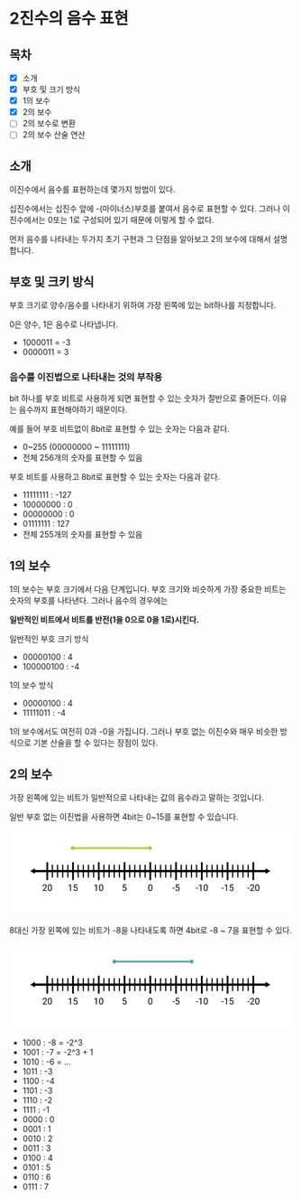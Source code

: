 # 2진수의 음수 표현
## 목차
- [x] 소개
- [x] 부호 및 크기 방식
- [x] 1의 보수
- [x] 2의 보수
- [ ] 2의 보수로 변환
- [ ] 2의 보수 산술 연산

## 소개
이진수에서 음수를 표현하는데 몇가지 방법이 있다. 

십진수에서는 십진수 앞에 -(마이너스)부호를 붙여서 음수로 표현할 수 있다. 그러나 이진수에서는 0또는 1로 구성되어 있기 때문에 이렇게 할 수 없다.

먼저 음수를 나타내는 두가지 초기 구현과 그 단점을 알아보고 2의 보수에 대해서 설명합니다.

## 부호 및 크키 방식
부호 크기로 양수/음수를 나타내기 위하여 가장 왼쪽에 있는 bit하나를 지정합니다. 

0은 양수, 1은 음수로 나타냅니다.
- 1000011 = -3
- 0000011 = 3

### 음수를 이진법으로 나타내는 것의 부작용
bit 하나를 부호 비트로 사용하게 되면 표현할 수 있는 숫자가 절반으로 줄어든다. 이유는 음수까지 표현해야하기 때문이다.

예를 들어 부호 비트없이 8bit로 표현할 수 있는 숫자는 다음과 같다.
- 0~255 (00000000 ~ 11111111)
- 전체 256개의 숫자를 표현할 수 있음

부호 비트를 사용하고 8bit로 표현할 수 있는 숫자는 다음과 같다.
- 11111111 : -127
- 10000000 : 0
- 00000000 : 0
- 01111111 : 127
- 전체 255개의 숫자를 표현할 수 있음

## 1의 보수
1의 보수는 부호 크기에서 다음 단계입니다. 부호 크기와 비슷하게 가장 중요한 비트는 숫자의 부호를 나타낸다. 그러나 음수의 경우에는

**일반적인 비트에서 비트를 반전(1을 0으로 0을 1로)시킨다.** 

일반적인 부호 크기 방식
- 00000100 : 4
- 100000100 : -4

1의 보수 방식
- 00000100 : 4
- 11111011 : -4

1의 보수에서도 여전히 0과 -0을 가집니다. 그러나 부호 없는 이진수와 매우 비슷한 방식으로 기본 산술을 할 수 있다는 장점이 있다.

## 2의 보수
가장 왼쪽에 있는 비트가 일반적으로 나타내는 값의 음수라고 말하는 것입니다.

일반 부호 없는 이진법을 사용하면 4bit는 0~15를 표현할 수 있습니다.

![](images/img_7.png)

8대신 가장 왼쪽에 있는 비트가 -8을 나타내도록 하면 4bit로 -8 ~ 7을 표현할 수 있다.

![](images/img_8.png)

- 1000 : -8 = -2^3
- 1001 : -7 = -2^3 + 1
- 1010 : -6 = ...
- 1011 : -3
- 1100 : -4
- 1101 : -3
- 1110 : -2
- 1111 : -1
- 0000 : 0
- 0001 : 1
- 0010 : 2
- 0011 : 3
- 0100 : 4
- 0101 : 5
- 0110 : 6
- 0111 : 7




